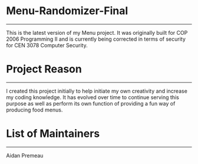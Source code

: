 # Menu-Randomizer-Final
------------------------------------------------------

This is the latest version of my Menu project. It was originally built for COP 2006 Programming II and is currently being corrected in terms of security for CEN 3078 Computer Security.

# Project Reason
------------------------------------------------------
I created this project initially to help initiate my own creativity and increase my coding knowledge.
It has evolved over time to continue serving this purpose as well as perform its own function of providing a fun way of producing food menus.



# List of Maintainers
-------------------------------------------------------
Aidan Premeau
